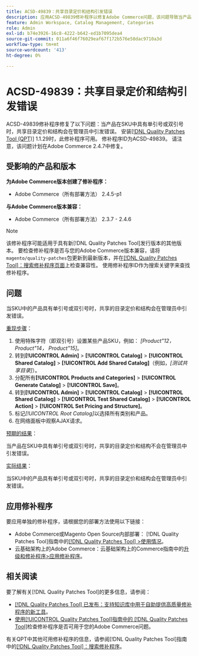 ```yaml
---
title: ACSD-49839：共享目录定价和结构引发错误
description: 应用ACSD-49839修补程序以修复Adobe Commerce问题，该问题导致当产品在SKU中具有单引号或双引号时，共享目录定价和结构在管理员中引发错误。
feature: Admin Workspace, Catalog Management, Categories
role: Admin
exl-id: b74e3926-16c8-4222-b642-ed1b7095dea4
source-git-commit: 011a6f46f76029eaf67f172b576e58dac9710a3d
workflow-type: tm+mt
source-wordcount: '413'
ht-degree: 0%

---
```


# ACSD-49839：共享目录定价和结构引发错误

ACSD-49839修补程序修复了以下问题：当产品在SKU中具有单引号或双引号时，共享目录定价和结构会在管理员中引发错误。 安装[[!DNL Quality Patches Tool (QPT)]](https://experienceleague.adobe.com/en/docs/commerce-operations/tools/quality-patches-tool/quality-patches-tool-to-self-serve-quality-patches) 1.1.29时，此修补程序可用。 修补程序ID为ACSD-49839。 请注意，该问题计划在Adobe Commerce 2.4.7中修复。

## 受影响的产品和版本

**为Adobe Commerce版本创建了修补程序：**

* Adobe Commerce（所有部署方法） 2.4.5-p1

**与Adobe Commerce版本兼容：**

* Adobe Commerce（所有部署方法） 2.3.7 - 2.4.6

>[!NOTE]
>
>该修补程序可能适用于具有新[!DNL Quality Patches Tool]发行版本的其他版本。 要检查修补程序是否与您的Adobe Commerce版本兼容，请将`magento/quality-patches`包更新到最新版本，并在[[!DNL Quality Patches Tool]：搜索修补程序页面](https://experienceleague.adobe.com/tools/commerce-quality-patches/index.html)上检查兼容性。 使用修补程序ID作为搜索关键字来查找修补程序。

## 问题

当SKU中的产品具有单引号或双引号时，共享的目录定价和结构会在管理员中引发错误。

<u>重现步骤</u>：

1. 使用特殊字符（即双引号）设置某些产品SKU，例如：
   *[Product&quot;12， Product&quot;14， Product&quot;15]*。
1. 转到&#x200B;**[!UICONTROL Admin]** > **[!UICONTROL Catalog]** > **[!UICONTROL Shared Catalog]** > **[!UICONTROL Add Shared Catalog]**（例如，*[测试共享目录]*）。
1. 分配所有&#x200B;**[!UICONTROL Products and Categories]** > **[!UICONTROL Generate Catalog]** > **[!UICONTROL Save]**。
1. 转到&#x200B;**[!UICONTROL Admin]** > **[!UICONTROL Catalog]** > **[!UICONTROL Shared Catalog]** > **[!UICONTROL Test Shared Catalog]** > **[!UICONTROL Action]** > **[!UICONTROL Set Pricing and Structure]**。
1. 标记&#x200B;*[!UICONTROL Root Catalog]*&#x200B;以选择所有类别和产品。
1. 在网络面板中观察AJAX请求。

<u>预期的结果</u>：

当产品在SKU中具有单引号或双引号时，共享的目录定价和结构不会在管理员中引发错误。

<u>实际结果</u>：

当SKU中的产品具有单引号或双引号时，共享的目录定价和结构会在管理员中引发错误。

## 应用修补程序

要应用单独的修补程序，请根据您的部署方法使用以下链接：

* Adobe Commerce或Magento Open Source内部部署： [!DNL Quality Patches Tool]指南中的[[!DNL Quality Patches Tool] >使用情况](/help/tools/quality-patches-tool/usage.md)。
* 云基础架构上的Adobe Commerce：云基础架构上的Commerce指南中的[升级和修补程序>应用修补程序](https://experienceleague.adobe.com/docs/commerce-cloud-service/user-guide/develop/upgrade/apply-patches.html)。

## 相关阅读

要了解有关[!DNL Quality Patches Tool]的更多信息，请参阅：

* [[!DNL Quality Patches Tool] 已发布：支持知识库中用于自助提供高质量修补程序的新工具](https://experienceleague.adobe.com/en/docs/commerce-operations/tools/quality-patches-tool/quality-patches-tool-to-self-serve-quality-patches)。
* [使用[!UICONTROL Quality Patches Tool]指南中的 [!DNL Quality Patches Tool]](/help/tools/quality-patches-tool/patches-available-in-qpt/check-patch-for-magento-issue-with-magento-quality-patches.md)检查修补程序是否可用于您的Adobe Commerce问题。


有关QPT中其他可用修补程序的信息，请参阅[!DNL Quality Patches Tool]指南中的[[!DNL Quality Patches Tool]：搜索修补程序](https://experienceleague.adobe.com/tools/commerce-quality-patches/index.html)。
